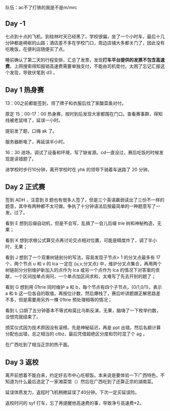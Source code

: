 队伍：ac不了打铁的我是不是m/mrc
## Day -1
七点到十点的飞机，到桂林时天已经黑了。学校很偏，坐了一个小时车，最后十几分钟都是崎岖的山路；酒店差不多在学校门口，周边店铺大多都关门了，因此没有吃晚饭，在便利店随便买了点。

睡前确认了第二天的行程安排，汇总了发票，发现**打车平台提供的发票不包含高速费**。上网搜索得知报销高速费需要单独支付，不能由司机垫付。太困了忘记汇报这个发现，导致伏笔到 d3 。

## Day 1 热身赛

13：00之前都能签到，领了牌子和衣服后找了家酸菜鱼对付。

原定 15：00-17：00 热身赛，按时到后发现大家都围在门口。查看赛事群，得知线被老鼠啃了，延误一小时。

提前发了题，口嗨 ak 了。

服务器断电了，再延误半小时。

16：30 进场，调试了设备和环境，写了缺省源。cd一直没过，赛后吃饭的时候发现是读错题了。

进学校时步行10分钟，离开学校时在 yhk 的领导下骑着车迷路了 20 分钟。

## Day 2 正式赛
签到 ADH ，注意到 B 题也有很多人签了，但是三个英语羸弱读出了三份不一样的题意，其中有两种都不太可做。争执了十分钟语法后按最简单的一种题意写了一发，过了。

看到 E 想到后缀自动机，但是不会写，乱搞了一会儿后缀 trie 树和神秘构造，无果；

看到 K 想到求根公式算交点再讨论交点相对位置，可能是精度炸了，调了半小时，无果；

看到 J 想到了一个双重树链剖分的写法，容易发现子节点> 1 的分叉点最多有 17 个，两个节点 u 和 v 的 lca 一定在 {u,v,分叉点} 中，维护分叉点集合，再用两个树链剖分分别维护新加入的点作为 lca 或另一个点作为 lca 的情况下对答案的贡献，一个区间加单点询问，一个单点加区间求和，太难写了先去开别的题了；

看到 G 想到用 01trie 同时维护 a 和 b，每个节点有四个子节点，{0/1,0/1}，表示 a 和 b 这一位各自的取值，再按位计数，然后爆栈了，赛后听讲题跟正解思路差不多，但是需要用另外一棵 01trie 预处理相等的情况；

看到 L 口胡了五分钟基本不等式和莫比乌斯反演，无果，脑嗨了一下枚举约数，没想完就结束了。

颁奖仪式因为技术原因没有滚榜。先是神秘延迟，再是 ppt 出错，然后名额计算分配也出错，总之相当的 ctbz，最后凭借超绝区分度和罚时混了个 ag 。

在广西吃到了相当正宗的热干面。

## Day 3 返校
离开前想着不能白来，约定好去市中心吃顿饭。本来说是要体验一下广西特色，不知道为什么最后选定了一家湘菜馆（）然后在广西吃到了还算正宗的湖南菜。

延误体质发力，返程时飞机稍微延误了40分钟。下次一定买延误险。

返校时问的 syf 打车，忘了再提醒他高速费的事，导致净亏高速费\*2。